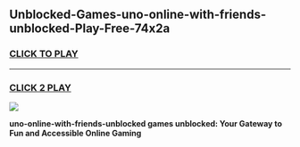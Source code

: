
## Unblocked-Games-uno-online-with-friends-unblocked-Play-Free-74x2a
<h3>
<a href="https://premium76.site?title=uno-online-with-friends-unblocked&ref=21A">CLICK TO PLAY</a></h3>
<hr>

<h3>
<a href="https://premium76.site?title=uno-online-with-friends-unblocked&ref=21A">CLICK 2 PLAY</a>
  
</h3>

<a href="https://premium76.site?title=uno-online-with-friends-unblocked&ref=21A"><img src="https://clearcache.store/games.png"></a>


**uno-online-with-friends-unblocked games unblocked: Your Gateway to Fun and Accessible Online Gaming**
